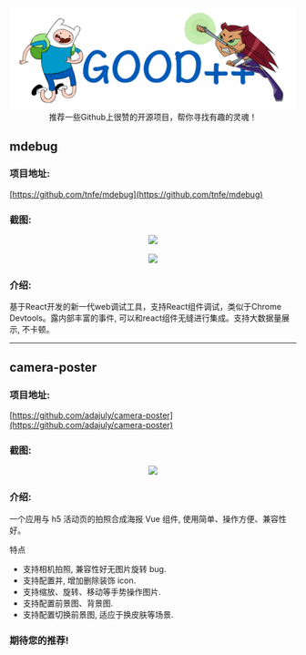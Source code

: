 <p align="center">
  <img src="../images/logo.png" width="660"/>
  <br>推荐一些Github上很赞的开源项目，帮你寻找有趣的灵魂！
</p>

## mdebug

### 项目地址: 
[https://github.com/tnfe/mdebug](https://github.com/tnfe/mdebug)

### 截图:
<p align="center">
  <img src="https://user-images.githubusercontent.com/6822604/130725631-dde49c00-24fe-44c6-a3fd-a5c709ce6e57.png" width="500"/>
</p>
<p align="center">
  <img src="https://user-images.githubusercontent.com/6822604/132209308-b48bcd5f-f6f2-44b2-ba2e-ab79984d59ce.png" width="500"/>
</p>

### 介绍:

基于React开发的新一代web调试工具，支持React组件调试，类似于Chrome Devtools。露内部丰富的事件, 可以和react组件无缝进行集成。支持大数据量展示, 不卡顿。

---

## camera-poster

### 项目地址: 
[https://github.com/adajuly/camera-poster](https://github.com/adajuly/camera-poster)

### 截图:
<p align="center">
  <img src="https://github.com/adajuly/adajuly.github.io/raw/main/assets/demo.gif?raw=true"/>  
</p>

### 介绍:

一个应用与 h5 活动页的拍照合成海报 Vue 组件, 使用简单、操作方便、兼容性好。

特点
* 支持相机拍照, 兼容性好无图片旋转 bug.
* 支持配置并, 增加删除装饰 icon.
* 支持缩放、旋转、移动等手势操作图片.
* 支持配置前景图、背景图.
* 支持配置切换前景图, 适应于换皮肤等场景.

### 期待您的推荐!

